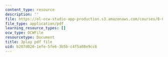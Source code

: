 ```yaml
---
content_type: resource
description: ''
file: https://ol-ocw-studio-app-production.s3.amazonaws.com/courses/8-01sc-classical-mechanics-fall-2016/b207d0201efe5fe63b5bc4f5a08e9cc6_fLuyZ7ayDog.pdf
file_type: application/pdf
learning_resource_types: []
ocw_type: OCWFile
resourcetype: Document
title: 3play pdf file
uid: b207d020-1efe-5fe6-3b5b-c4f5a08e9cc6
---
```

